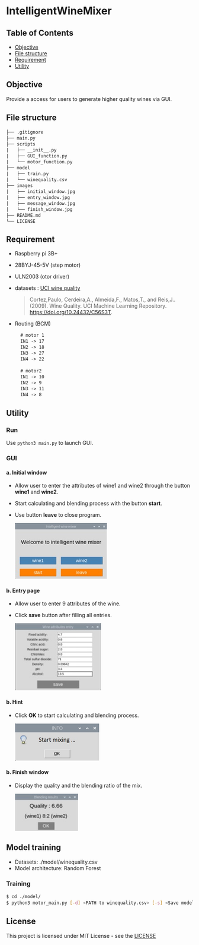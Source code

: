 # IntelligentWineMixer

## Table of Contents

- [Objective](#objective)
- [File structure](#file-structure)
- [Requirement](#requirement)
- [Utility](#utility)

## Objective

Provide a access for users  to generate higher quality wines via GUI.

## File structure

```
├── .gitignore
├── main.py
├── scripts
|   ├── __init__.py
|   ├── GUI_function.py
|   └── motor_function.py
├── model
|   ├── train.py
|   └── winequality.csv
├── images
|   ├── initial_window.jpg
|   ├── entry_window.jpg
|   ├── message_window.jpg
|   └── finish_window.jpg
├── README.md
└── LICENSE
```

## Requirement

- Raspberry pi 3B+
- 28BYJ-45-5V (step motor)
- ULN2003 (otor driver)
- datasets : [UCI wine quality](https://archive.ics.uci.edu/dataset/186/wine+quality)

    > Cortez,Paulo, Cerdeira,A., Almeida,F., Matos,T., and Reis,J.. (2009). Wine Quality. UCI Machine Learning Repository. https://doi.org/10.24432/C56S3T.

- Routing (BCM)

        # motor 1
        IN1 -> 17
        IN2 -> 18
        IN3 -> 27
        IN4 -> 22
        
		# motor2
        IN1 -> 10
        IN2 -> 9
        IN3 -> 11
        IN4 -> 8

## Utility

### Run

Use `python3 main.py` to launch GUI.

### GUI

#### a. Initial window

- Allow user to enter the attributes of wine1 and wine2 through the button **wine1** and **wine2**.
- Start calculating and blending process with the button **start**.
- Use button **leave** to close program.

	<img height="150" src="./images/initial_window.jpg">

#### b. Entry page

- Allow user to enter 9 attributes of the wine.
- Click **save** button after filling all entries.

	<img height="180" src="./images/entry_window.jpg">

#### b. Hint

- Click **OK** to start calculating and blending process.

	<img height="100" src="./images/message_window.jpg">

#### b. Finish window

- Display the quality and the blending ratio of the mix.

	<img height="100" src="./images/finish_page.jpg">

## Model training

- Datasets: ./model/winequality.csv
- Model architecture: Random Forest

### Training

```bash
$ cd ./model/
$ python3 motor_main.py [-d] <PATH to winequality.csv> [-s] <Save model name>
```

## **License**

This project is licensed under MIT License - see the [LICENSE](./LICENSE)